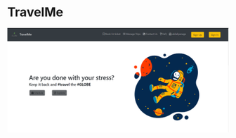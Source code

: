 # TravelMe
<img src="https://github.com/akilaliyanage/TravelMe/blob/master/Annotation%202019-10-27%20211742.png">
